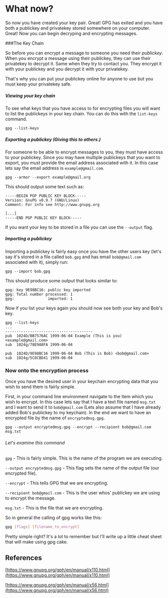 # What now?

So now you have created your key pair. Great! GPG has exited and you have both a publickey and privatekey stored somewhere on your computer. Great! Now you can begin decryping and encrypting messages.

###The Key Chain

So before you can encrypt a message to someone you need their *publickey*. When you encrypt a message using their publickey, they can use their privatekey to decrypt it. Same when they try to contact you. They encrypt it with your publickey and you decrypt it with your privatekey.

That's why you can put your publickey online for anyone to use but you must keep your privatekey safe.

##### Viewing your key chain

To see what keys that you have access to for encrypting files you will want to list the publickeys in your key chain. You can do this with the `list-keys` command.

```
gpg --list-keys
```

##### Exporting a publickey (Giving this to others.)

For someone to be able to encrypt messages to you, they must have access to your publickey. Since you may have multiple publickeys that you want to export, you must provide the email address associated with it. In this case lets say the email address is `example@gmail.com`.

```
gpg --armor --export example@gmail.org
```
This should output some text such as:
```
-----BEGIN PGP PUBLIC KEY BLOCK-----
Version: GnuPG v0.9.7 (GNU/Linux)
Comment: For info see http://www.gnupg.org

[...]
-----END PGP PUBLIC KEY BLOCK-----
```

If you want your key to be stored in a file you can use the `--output` flag.

##### Importing a publickey

Importing a publickey is fairly easy once you have the other users key (let's say it's stored in a file called `bob.gpg` and has email `bob@gmail.com` associated with it), simply run:

```
gpg --import bob.gpg
```

This should produce some output that looks similar to:

```
gpg: key 9E98BC16: public key imported
gpg: Total number processed: 1
gpg:               imported: 1
```

Now if you list your keys again you should now see both your key and Bob's key.

```
gpg --list-keys
...
---------------------------------------
pub  1024D/BB7576AC 1999-06-04 Example (This is you) <example@gmail.com>
sub  1024g/78E9A8FA 1999-06-04

pub  1024D/9E98BC16 1999-06-04 Bob (This is Bob) <bob@gmail.com>
sub  1024g/5C8CBD41 1999-06-04
```

### Now onto the encryption process

Once you have the desired user in your keychain encrypting data that you wish to send them is fairly simple.

First, in your command line environment navigate to the item which you wish to encrypt. In this case lets say that I have a text file named `msg.txt` and I want to send it to `bob@gmail.com` (Lets also assume that I have already added Bob's publickey to my keychain). In the end we want to have an encrypted file by the name of `encryptedmsg.gpg`.

`gpg --output encryptedmsg.gpg --encrypt --recipient bob@gmail.com msg.txt`

###### Let's examine this command

`gpg` - This is fairly simple. This is the name of the program we are executing.

`--output encryptedmsg.gpg` - This flag sets the name of the output file (our encrypted file).

`--encrypt` - This tells GPG that we are encrypting.

`--recipient bob@gmail.com` - This is the user whos' publickey we are using to encrypt the message.

`msg.txt` - This is the file that we are encrypting.

So in general the calling of gpg works like this:
```bash
gpg [flags] [filename_to_encrypt]
```

Pretty simple right? It's a lot to remember but I'll write up a little cheat sheet that will make using gpg cake.

## References
[https://www.gnupg.org/gph/en/manual/x110.html](https://www.gnupg.org/gph/en/manual/x110.html)

[https://www.gnupg.org/gph/en/manual/x56.html](https://www.gnupg.org/gph/en/manual/x56.html)
